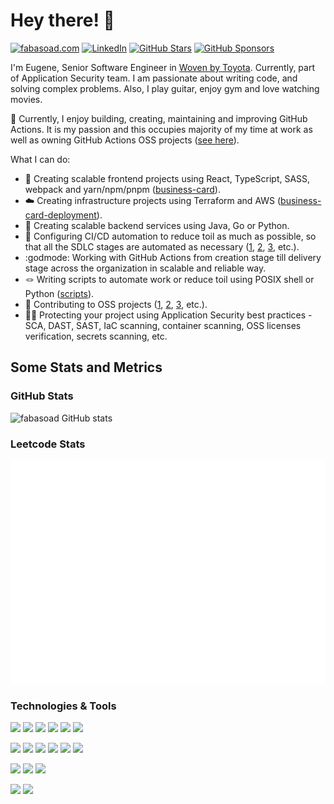 # Hey there! 👋

[![fabasoad.com](https://img.shields.io/website?url=https%3A%2F%2Ffabasoad.com&style=for-the-badge&label=fabasoad.com&labelColor=2bbc8a)](https://fabasoad.com/)
[![LinkedIn](https://img.shields.io/badge/linkedin-%25230077B5.svg?style=for-the-badge&logo=linkedin&logoColor=white&labelColor=2bbc8a&color=2bbc8a)](https://www.linkedin.com/in/yevhenfabizhevskyi/)
[![GitHub Stars](https://img.shields.io/github/stars/fabasoad?style=for-the-badge&logo=github&labelColor=2bbc8a&color=2bbc8a)](https://github.com/fabasoad)
[![GitHub Sponsors](https://img.shields.io/github/sponsors/fabasoad?style=for-the-badge&labelColor=2bbc8a&color=2bbc8a)](https://github.com/sponsors/fabasoad)

I'm Eugene, Senior Software Engineer in [Woven by Toyota](https://woven.toyota/en/).
Currently, part of Application Security team. I am passionate about writing code,
and solving complex problems. Also, I play guitar, enjoy gym and love watching
movies.

:purple_heart: Currently, I enjoy building, creating, maintaining and improving
GitHub Actions. It is my passion and this occupies majority of my time at work
as well as owning GitHub Actions OSS projects ([see here](https://github.com/marketplace?query=fabasoad)).

What I can do:
- :art: Creating scalable frontend projects using React, TypeScript, SASS, webpack
  and yarn/npm/pnpm ([business-card](https://github.com/fabasoad/business-card)).
- :cloud: Creating infrastructure projects using Terraform and AWS
  ([business-card-deployment](https://github.com/fabasoad/business-card-deployment)).
- :electric_plug: Creating scalable backend services using Java, Go or Python.
- :robot: Configuring CI/CD automation to reduce toil as much as possible, so
  that all the SDLC stages are automated as necessary ([1](https://github.com/fabasoad/business-card/tree/main/.github/workflows),
  [2](https://github.com/fabasoad/translation-action/tree/main/.github/workflows),
  [3](https://github.com/fabasoad/twilio-voice-call-action/tree/main/.github/workflows),
  etc.).
- :godmode: Working with GitHub Actions from creation stage till delivery stage
  across the organization in scalable and reliable way.
- :knot: Writing scripts to automate work or reduce toil using POSIX shell
  or Python ([scripts](https://github.com/fabasoad/scripts)). 
- :raised_hands: Contributing to OSS projects ([1](https://github.com/go-enry/enry/releases/tag/v1.2.0),
  [2](https://github.com/evincarofautumn/kitten/pull/225), [3](https://github.com/dependabot/cli/issues/86),
  etc.).
- :guardsman: Protecting your project using Application Security best practices -
  SCA, DAST, SAST, IaC scanning, container scanning, OSS licenses verification,
  secrets scanning, etc.

## Some Stats and Metrics

### GitHub Stats

![fabasoad GitHub stats](https://github-readme-stats.vercel.app/api?username=fabasoad&show_icons=true&theme=vue-dark)

### Leetcode Stats

![fabasoad Leetcode stats](./metrics/metrics-plugin-leetcode.svg)

### Technologies & Tools

![](https://img.shields.io/badge/Lang-TypeScript-informational?style=flat&logo=typescript&logoColor=white&color=2bbc8a)
![](https://img.shields.io/badge/Lang-Java-informational?style=flat&logo=openjdk&logoColor=white&color=2bbc8a)
![](https://img.shields.io/badge/Lang-Go-informational?style=flat&logo=go&logoColor=white&color=2bbc8a)
![](https://img.shields.io/badge/Lang-Python-informational?style=flat&logo=python&logoColor=white&color=2bbc8a)
![](https://img.shields.io/badge/Lang-C%23-informational?style=flat&logo=csharp&logoColor=white&color=2bbc8a)
![](https://img.shields.io/badge/Lang-Bash-informational?style=flat&logo=shell&logoColor=white&color=2bbc8a)

![](https://img.shields.io/badge/DevOps-Git-informational?style=flat&logo=git&logoColor=white&color=2bbc8a)
![](https://img.shields.io/badge/DevOps-Docker-informational?style=flat&logo=docker&logoColor=white&color=2bbc8a)
![](https://img.shields.io/badge/DevOps-GitHub%20Actions-informational?style=flat&logo=github-actions&logoColor=white&color=2bbc8a)
![](https://img.shields.io/badge/DevOps-Concourse%20CI-informational?style=flat&logo=concourse&logoColor=white&color=2bbc8a)
![](https://img.shields.io/badge/DevOps-GitLab%20CI/CD-informational?style=flat&logo=gitlab&logoColor=white&color=2bbc8a)
![](https://img.shields.io/badge/DevOps-Travis%20CI-informational?style=flat&logo=travis&logoColor=white&color=2bbc8a)

![](https://img.shields.io/badge/Infra-AWS-informational?style=flat&logo=amazon-aws&logoColor=white&color=2bbc8a)
![](https://img.shields.io/badge/Infra-Terraform-informational?style=flat&logo=terraform&logoColor=white&color=2bbc8a)
![](https://img.shields.io/badge/Infra-K8s-informational?style=flat&logo=kubernetes&logoColor=white&color=2bbc8a)

![](https://img.shields.io/badge/AppSec-Snyk-informational?style=flat&logo=snyk&logoColor=white&color=2bbc8a)
![](https://img.shields.io/badge/AppSec-CodeQL-informational?style=flat&logo=github&logoColor=white&color=2bbc8a)
